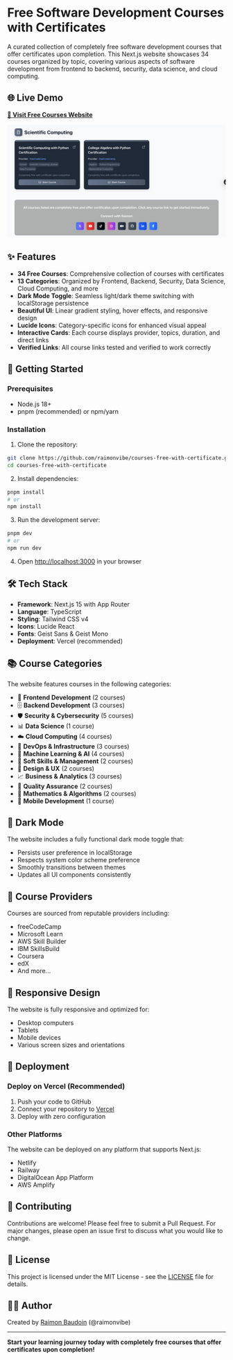 # Free Software Development Courses with Certificates

A curated collection of completely free software development courses that offer certificates upon completion. This Next.js website showcases 34 courses organized by topic, covering various aspects of software development from frontend to backend, security, data science, and cloud computing.

## 🌐 Live Demo

**[🚀 Visit Free Courses Website](https://courses-free-with-certificate.vercel.app)**

![Free Courses Website](./screenshot.png)

## ✨ Features

- **34 Free Courses**: Comprehensive collection of courses with certificates
- **13 Categories**: Organized by Frontend, Backend, Security, Data Science, Cloud Computing, and more
- **Dark Mode Toggle**: Seamless light/dark theme switching with localStorage persistence
- **Beautiful UI**: Linear gradient styling, hover effects, and responsive design
- **Lucide Icons**: Category-specific icons for enhanced visual appeal
- **Interactive Cards**: Each course displays provider, topics, duration, and direct links
- **Verified Links**: All course links tested and verified to work correctly

## 🚀 Getting Started

### Prerequisites

- Node.js 18+ 
- pnpm (recommended) or npm/yarn

### Installation

1. Clone the repository:
```bash
git clone https://github.com/raimonvibe/courses-free-with-certificate.git
cd courses-free-with-certificate
```

2. Install dependencies:
```bash
pnpm install
# or
npm install
```

3. Run the development server:
```bash
pnpm dev
# or
npm run dev
```

4. Open [http://localhost:3000](http://localhost:3000) in your browser

## 🛠️ Tech Stack

- **Framework**: Next.js 15 with App Router
- **Language**: TypeScript
- **Styling**: Tailwind CSS v4
- **Icons**: Lucide React
- **Fonts**: Geist Sans & Geist Mono
- **Deployment**: Vercel (recommended)

## 📚 Course Categories

The website features courses in the following categories:

- 🎨 **Frontend Development** (2 courses)
- 🗄️ **Backend Development** (3 courses) 
- 🛡️ **Security & Cybersecurity** (5 courses)
- 📊 **Data Science** (1 course)
- ☁️ **Cloud Computing** (4 courses)
- 🔧 **DevOps & Infrastructure** (3 courses)
- 🧠 **Machine Learning & AI** (4 courses)
- 👥 **Soft Skills & Management** (2 courses)
- 🎨 **Design & UX** (2 courses)
- 📈 **Business & Analytics** (3 courses)
- 🧪 **Quality Assurance** (2 courses)
- 🔢 **Mathematics & Algorithms** (2 courses)
- 📱 **Mobile Development** (1 course)

## 🌙 Dark Mode

The website includes a fully functional dark mode toggle that:
- Persists user preference in localStorage
- Respects system color scheme preference
- Smoothly transitions between themes
- Updates all UI components consistently

## 🔗 Course Providers

Courses are sourced from reputable providers including:
- freeCodeCamp
- Microsoft Learn
- AWS Skill Builder
- IBM SkillsBuild
- Coursera
- edX
- And more...

## 📱 Responsive Design

The website is fully responsive and optimized for:
- Desktop computers
- Tablets
- Mobile devices
- Various screen sizes and orientations

## 🚀 Deployment

### Deploy on Vercel (Recommended)

1. Push your code to GitHub
2. Connect your repository to [Vercel](https://vercel.com)
3. Deploy with zero configuration

### Other Platforms

The website can be deployed on any platform that supports Next.js:
- Netlify
- Railway
- DigitalOcean App Platform
- AWS Amplify

## 🤝 Contributing

Contributions are welcome! Please feel free to submit a Pull Request. For major changes, please open an issue first to discuss what you would like to change.

## 📄 License

This project is licensed under the MIT License - see the [LICENSE](LICENSE) file for details.

## 👨‍💻 Author

Created by [Raimon Baudoin](https://github.com/raimonvibe) (@raimonvibe)

---

**Start your learning journey today with completely free courses that offer certificates upon completion!**
